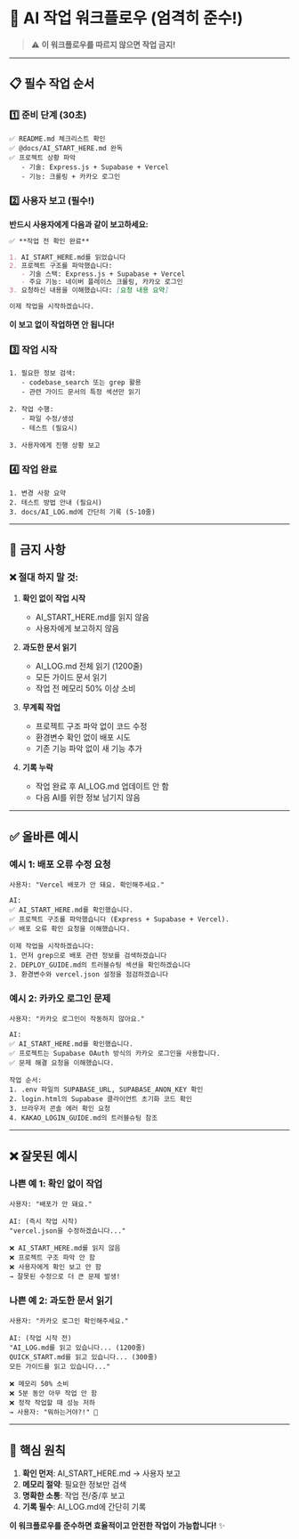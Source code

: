 # 🤖 AI 작업 워크플로우 (엄격히 준수!)

> ⚠️ **이 워크플로우를 따르지 않으면 작업 금지!**

---

## 📋 필수 작업 순서

### 1️⃣ 준비 단계 (30초)

```
✅ README.md 체크리스트 확인
✅ @docs/AI_START_HERE.md 완독
✅ 프로젝트 상황 파악
   - 기술: Express.js + Supabase + Vercel
   - 기능: 크롤링 + 카카오 로그인
```

### 2️⃣ 사용자 보고 (필수!)

**반드시 사용자에게 다음과 같이 보고하세요:**

```markdown
✅ **작업 전 확인 완료**

1. AI_START_HERE.md를 읽었습니다
2. 프로젝트 구조를 파악했습니다:
   - 기술 스택: Express.js + Supabase + Vercel
   - 주요 기능: 네이버 플레이스 크롤링, 카카오 로그인
3. 요청하신 내용을 이해했습니다: [요청 내용 요약]

이제 작업을 시작하겠습니다.
```

**이 보고 없이 작업하면 안 됩니다!**

### 3️⃣ 작업 시작

```
1. 필요한 정보 검색:
   - codebase_search 또는 grep 활용
   - 관련 가이드 문서의 특정 섹션만 읽기

2. 작업 수행:
   - 파일 수정/생성
   - 테스트 (필요시)

3. 사용자에게 진행 상황 보고
```

### 4️⃣ 작업 완료

```
1. 변경 사항 요약
2. 테스트 방법 안내 (필요시)
3. docs/AI_LOG.md에 간단히 기록 (5-10줄)
```

---

## 🚫 금지 사항

### ❌ 절대 하지 말 것:

1. **확인 없이 작업 시작**
   - AI_START_HERE.md를 읽지 않음
   - 사용자에게 보고하지 않음
   
2. **과도한 문서 읽기**
   - AI_LOG.md 전체 읽기 (1200줄)
   - 모든 가이드 문서 읽기
   - 작업 전 메모리 50% 이상 소비

3. **무계획 작업**
   - 프로젝트 구조 파악 없이 코드 수정
   - 환경변수 확인 없이 배포 시도
   - 기존 기능 파악 없이 새 기능 추가

4. **기록 누락**
   - 작업 완료 후 AI_LOG.md 업데이트 안 함
   - 다음 AI를 위한 정보 남기지 않음

---

## ✅ 올바른 예시

### 예시 1: 배포 오류 수정 요청

```
사용자: "Vercel 배포가 안 돼요. 확인해주세요."

AI:
✅ AI_START_HERE.md를 확인했습니다.
✅ 프로젝트 구조를 파악했습니다 (Express + Supabase + Vercel).
✅ 배포 오류 확인 요청을 이해했습니다.

이제 작업을 시작하겠습니다:
1. 먼저 grep으로 배포 관련 정보를 검색하겠습니다
2. DEPLOY_GUIDE.md의 트러블슈팅 섹션을 확인하겠습니다
3. 환경변수와 vercel.json 설정을 점검하겠습니다
```

### 예시 2: 카카오 로그인 문제

```
사용자: "카카오 로그인이 작동하지 않아요."

AI:
✅ AI_START_HERE.md를 확인했습니다.
✅ 프로젝트는 Supabase OAuth 방식의 카카오 로그인을 사용합니다.
✅ 문제 해결 요청을 이해했습니다.

작업 순서:
1. .env 파일의 SUPABASE_URL, SUPABASE_ANON_KEY 확인
2. login.html의 Supabase 클라이언트 초기화 코드 확인
3. 브라우저 콘솔 에러 확인 요청
4. KAKAO_LOGIN_GUIDE.md의 트러블슈팅 참조
```

---

## ❌ 잘못된 예시

### 나쁜 예 1: 확인 없이 작업

```
사용자: "배포가 안 돼요."

AI: (즉시 작업 시작)
"vercel.json을 수정하겠습니다..."

❌ AI_START_HERE.md를 읽지 않음
❌ 프로젝트 구조 파악 안 함
❌ 사용자에게 확인 보고 안 함
→ 잘못된 수정으로 더 큰 문제 발생!
```

### 나쁜 예 2: 과도한 문서 읽기

```
사용자: "카카오 로그인 확인해주세요."

AI: (작업 시작 전)
"AI_LOG.md를 읽고 있습니다... (1200줄)
QUICK_START.md를 읽고 있습니다... (300줄)
모든 가이드를 읽고 있습니다..."

❌ 메모리 50% 소비
❌ 5분 동안 아무 작업 안 함
❌ 정작 작업할 때 성능 저하
→ 사용자: "뭐하는거야?!" 💢
```

---

## 🎯 핵심 원칙

1. **확인 먼저**: AI_START_HERE.md → 사용자 보고
2. **메모리 절약**: 필요한 정보만 검색
3. **명확한 소통**: 작업 전/중/후 보고
4. **기록 필수**: AI_LOG.md에 간단히 기록

**이 워크플로우를 준수하면 효율적이고 안전한 작업이 가능합니다!** ✨

